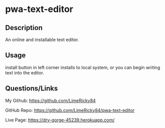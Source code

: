 # pwa-text-editor

## Description

An online and installable text editor.

## Usage

install button in left corner installs to local system, or you can begin writing text into the editor.

## Questions/Links

My Github: https://github.com/LimeRicky84

GitHub Repo: https://github.com/LimeRicky84/pwa-text-editor

Live Page: https://dry-gorge-45239.herokuapp.com/